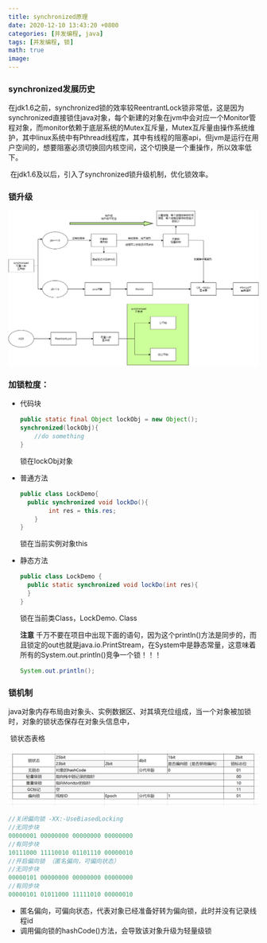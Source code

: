 ```yaml
---
title: synchronized原理
date: 2020-12-10 13:43:20 +0800
categories: [并发编程, java]
tags: [并发编程, 锁]
math: true
image: 
---
```


### synchronized发展历史

​	在jdk1.6之前，synchronized锁的效率较ReentrantLock锁非常低，这是因为synchronized直接锁住java对象，每个新建的对象在jvm中会对应一个Monitor管程对象，而monitor依赖于底层系统的Mutex互斥量，Mutex互斥量由操作系统维护，其中linux系统中有Pthread线程库，其中有线程的阻塞api，但jvm是运行在用户空间的，想要阻塞必须切换回内核空间，这个切换是一个重操作，所以效率低下。

​	在jdk1.6及以后，引入了synchronized锁升级机制，优化锁效率。

### 锁升级

![synchronized锁升级](/assets/img/study/synchronized-upgrade.png)

### 加锁粒度：

* 代码块

  ~~~java
  public static final Object lockObj = new Object();
  synchronized(lockObj){
      //do something
  }
  ~~~

  锁在lockObj对象

* 普通方法

  ~~~java
  public class LockDemo{
  	public synchronized void lockDo(){
          int res = this.res;
      }   
  }
  
  ~~~

  锁在当前实例对象this

* 静态方法

  ~~~java
  public class LockDemo {
  	public static synchronized void lockDo(int res){    
  	}
  }
  ~~~

  锁在当前类Class，LockDemo. Class

  **注意** 千万不要在项目中出现下面的语句，因为这个println()方法是同步的，而且锁定的out也就是java.io.PrintStream，在System中是静态常量，这意味着所有的System.out.println()竞争一个锁！！！
  
  ~~~java
  System.out.println();
  ~~~

### 锁机制

​	java对象内存布局由对象头、实例数据区、对其填充位组成，当一个对象被加锁时，对象的锁状态保存在对象头信息中，



​	锁状态表格

![markword](/assets/img/study/object_markword.png)

~~~java
//关闭偏向锁 -XX:-UseBiasedLocking
//无同步块
00000001 00000000 00000000 00000000
//有同步块
10111000 11110010 01101110 00000010
//开启偏向锁 （匿名偏向，可偏向状态）
//无同步块
00000101 00000000 00000000 00000000
//有同步块
00000101 01011000 11111010 00000010
~~~

* 匿名偏向，可偏向状态，代表对象已经准备好转为偏向锁，此时并没有记录线程id
* 调用偏向锁的hashCode()方法，会导致该对象升级为轻量级锁
